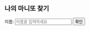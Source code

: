 <html lang="en">
<head>
<meta charset="UTF-8">
<meta name="viewport" content="width=device-width, initial-scale=1.0">
<title>마니또</title>
</head>
<body>

<h2>나의 마니또 찾기</h2>

<!-- 입력 폼 -->
<label for="name">이름:</label>
<input type="text" id="name" placeholder="이름을 입력하세요">
<button onclick="findMatch()">확인</button>

<!-- 결과 표시 -->
<div id="result"></div>

<script>
var excelData = [
    { name: "황홍섭", matchingPerson: "김혜리", contact: "010-6549-4939" },
    { name: "김혜리", matchingPerson: "황홍섭", contact: "010-3911-7172" },
    { name: "이송희", matchingPerson: "고재현", contact: "010-5005-9107" },
    { name: "고재현", matchingPerson: "이송희", contact: "010-8317-7813" },
    { name: "김영광", matchingPerson: "최예경", contact: "010-6542-0764" },
    { name: "최예경", matchingPerson: "김영광", contact: "010-6863-6624" }
    // 필요에 따라 더 많은 데이터 추가 가능
];

function findMatch() {
    // 입력한 이름 가져오기
    var inputName = document.getElementById("name").value;
    
    // 매칭되는 사람 및 연락처 찾기
    var matchingPerson = "매칭되는 사람 없음";
    var contact = "";
    for (var i = 0; i < excelData.length; i++) {
        if (excelData[i].name === inputName) {
            matchingPerson = excelData[i].matchingPerson;
            contact = excelData[i].contact;
            break;
        }
    }

    // 결과 표시
    var resultElement = document.getElementById("result");
    resultElement.innerHTML = "나의 마니또: " + matchingPerson + "<br> 연락처: " + contact;
}
</script>

</body>
</html>
